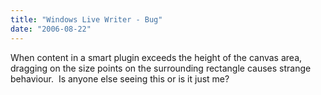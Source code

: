```yaml
---
title: "Windows Live Writer - Bug"
date: "2006-08-22"
---
```


When content in a smart plugin exceeds the height of the canvas area, dragging on the size points on the surrounding rectangle causes strange behaviour.  Is anyone else seeing this or is it just me?
